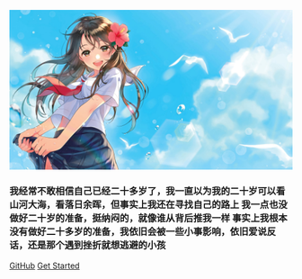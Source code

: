 ![logo](logo.jpg)

### 我经常不敢相信自己已经二十多岁了，我一直以为我的二十岁可以看山河大海，看落日余晖，但事实上我还在寻找自己的路上 我一点也没做好二十岁的准备，挺纳闷的，就像谁从背后推我一样 事实上我根本没有做好二十多岁的准备，我依旧会被一些小事影响，依旧爱说反话，还是那个遇到挫折就想逃避的小孩

[GitHub](https://github.com/docsifyjs/docsify/)
[Get Started](README)